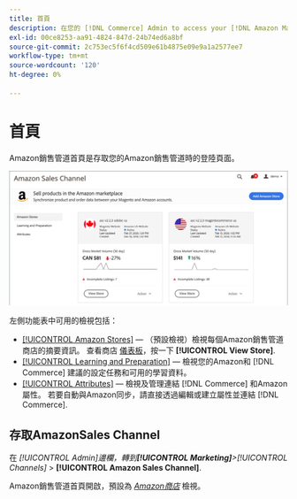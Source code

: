 ```yaml
---
title: 首頁
description: 在您的 [!DNL Commerce] Admin to access your [!DNL Amazon Marketplace] 清單和活動。
exl-id: 00ce8253-aa91-4824-847d-24b74ed6a8bf
source-git-commit: 2c753ec5f6f4cd509e61b4875e09e9a1a2577ee7
workflow-type: tm+mt
source-wordcount: '120'
ht-degree: 0%

---
```


# 首頁

Amazon銷售管道首頁是存取您的Amazon銷售管道時的登陸頁面。

![Amazon銷售管道首頁](assets/amazon-sales-channel-home-tabs.png)

左側功能表中可用的檢視包括：

- [[!UICONTROL Amazon Stores]](./managing-stores.md)  — （預設檢視）檢視每個Amazon銷售管道商店的摘要資訊。 查看商店 [儀表板](./amazon-store-dashboard.md)，按一下 **[!UICONTROL View Store]**.
- [[!UICONTROL Learning and Preparation]](./learning-preparation.md)  — 檢視您的Amazon和 [!DNL Commerce] 建議的設定任務和可用的學習資料。
- [[!UICONTROL Attributes]](./managing-attributes.md)  — 檢視及管理連結 [!DNL Commerce] 和Amazon屬性。 若要自動與Amazon同步，請直接透過編輯或建立屬性並連結 [!DNL Commerce].

## 存取AmazonSales Channel

在 _[!UICONTROL Admin]_邊欄，轉到&#x200B;**[!UICONTROL Marketing]**>_[!UICONTROL Channels]_ > **[!UICONTROL Amazon Sales Channel]**.

Amazon銷售管道首頁開啟，預設為 [_Amazon商店_](./managing-stores.md) 檢視。
